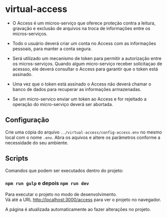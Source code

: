 # virtual-access

- O Access é um micros-serviço que oferece proteção contra a leitura, gravação e exclusão de arquivos na troca de informações entre os micros-serviços.

- Todo o usuário deverá criar um conta no Access com as informações pessoais, para manter a conta segura.

- Será utilizado um mecanismo de token para permitir a autorização entre os micros-serviços. Quando algum micro-serviço receber solicitaçao de acessso, ele deverá consultar o Access para garantir que o token está assinado.

- Uma vez que o token está assinado o Access não deverá chamar o banco de dados para recuperar as informações armazenadas.

- Se um micro-servico enviar um token ao Access e for rejeitado a operação do micro-serviço deverá ser abortada.

## Configuração

Crie uma cópia do arquivo `../virtual-access/config-access.env` no mesmo local com o nome `.env`. Abra os aquivos e altere os parâmetros conforme a necessidade do seu ambiente.

## Scripts

Comandos que podem ser executados dentro do projeto:

### `npm run gulp` e depois `npm run dev`

Para executar o projeto no modo de desenvolvimento.<br>
Vá até a URL [http://localhost:3000/access](http://localhost:3000/access) para ver o projeto no navegador.

A página é atualizada automaticamente ao fazer alterações no projeto.
